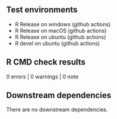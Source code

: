 ## Test environments
* R Release on windows (github actions)
* R Release on macOS (github actions)
* R Release on ubuntu (github actions)
* R devel on ubuntu (github actions)

## R CMD check results

0 errors | 0 warnings | 0 note


## Downstream dependencies

There are no downstream dependencies.
